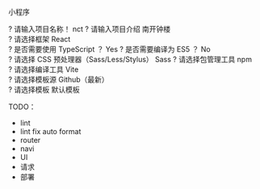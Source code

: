 小程序

? 请输入项目名称！ nct
? 请输入项目介绍 南开钟楼    
? 请选择框架 React                 
? 是否需要使用 TypeScript ？ Yes
? 是否需要编译为 ES5 ？ No                                
? 请选择 CSS 预处理器（Sass/Less/Stylus） Sass
? 请选择包管理工具 npm           
? 请选择编译工具 Vite          
? 请选择模板源 Github（最新）  
? 请选择模板 默认模板

TODO：
+ lint
+ lint fix auto format
+ router
+ navi
+ UI
+ 请求
+ 部署
